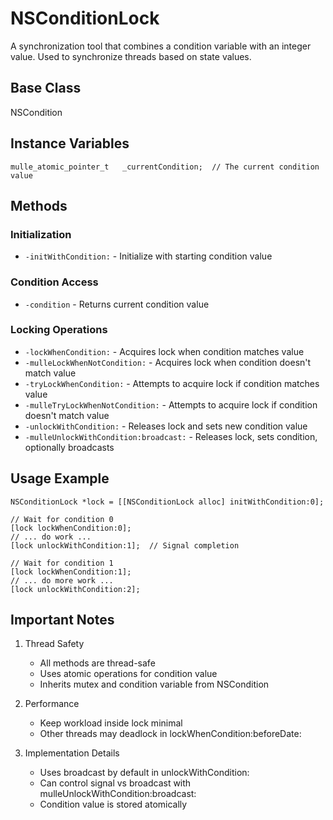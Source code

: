 # NSConditionLock

A synchronization tool that combines a condition variable with an integer value. Used to synchronize threads based on state values.

## Base Class
NSCondition

## Instance Variables
```objc
mulle_atomic_pointer_t   _currentCondition;  // The current condition value
```

## Methods

### Initialization
- `-initWithCondition:` - Initialize with starting condition value

### Condition Access
- `-condition` - Returns current condition value

### Locking Operations
- `-lockWhenCondition:` - Acquires lock when condition matches value
- `-mulleLockWhenNotCondition:` - Acquires lock when condition doesn't match value
- `-tryLockWhenCondition:` - Attempts to acquire lock if condition matches value
- `-mulleTryLockWhenNotCondition:` - Attempts to acquire lock if condition doesn't match value
- `-unlockWithCondition:` - Releases lock and sets new condition value
- `-mulleUnlockWithCondition:broadcast:` - Releases lock, sets condition, optionally broadcasts

## Usage Example

```objc
NSConditionLock *lock = [[NSConditionLock alloc] initWithCondition:0];

// Wait for condition 0
[lock lockWhenCondition:0];
// ... do work ...
[lock unlockWithCondition:1];  // Signal completion

// Wait for condition 1
[lock lockWhenCondition:1];
// ... do more work ...
[lock unlockWithCondition:2];
```

## Important Notes

1. Thread Safety
   - All methods are thread-safe
   - Uses atomic operations for condition value
   - Inherits mutex and condition variable from NSCondition

2. Performance
   - Keep workload inside lock minimal
   - Other threads may deadlock in lockWhenCondition:beforeDate:

3. Implementation Details
   - Uses broadcast by default in unlockWithCondition:
   - Can control signal vs broadcast with mulleUnlockWithCondition:broadcast:
   - Condition value is stored atomically

